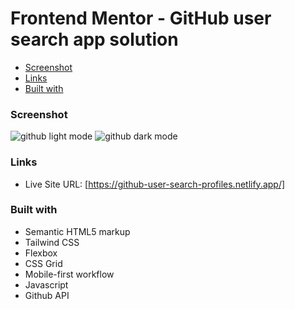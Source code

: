 # Frontend Mentor - GitHub user search app solution

  - [Screenshot](#screenshot)
  - [Links](#links)
  - [Built with](#built-with)

### Screenshot
![github light mode](https://user-images.githubusercontent.com/106917702/222513237-8d193ebe-6815-4d4b-8dbd-ca910ec259e2.png)
![github dark mode](https://user-images.githubusercontent.com/106917702/222513284-bd60c6ce-cf75-4bec-8c3d-d60e37be79d2.png)



### Links

- Live Site URL: [https://github-user-search-profiles.netlify.app/]

### Built with

- Semantic HTML5 markup
- Tailwind CSS
- Flexbox
- CSS Grid
- Mobile-first workflow
- Javascript
- Github API



